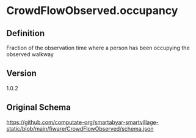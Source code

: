 # CrowdFlowObserved.occupancy

## Definition
Fraction of the observation time where a person has been occupying the observed walkway

## Version
1.0.2

## Original Schema
https://github.com/computate-org/smartabyar-smartvillage-static/blob/main/fiware/CrowdFlowObserved/schema.json
